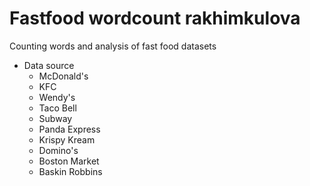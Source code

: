 # Fastfood wordcount rakhimkulova

Counting words and analysis of fast food datasets

- Data source
  - McDonald's
  - KFC
  - Wendy's
  - Taco Bell
  - Subway
  - Panda Express
  - Krispy Kream
  - Domino's
  - Boston Market
  - Baskin Robbins
